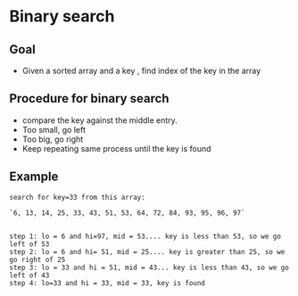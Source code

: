 # Binary search

## Goal
- Given a sorted array and a key , find index of the key in the array

## Procedure for binary search
- compare the key against the middle entry.
- Too small, go left
- Too big, go right
- Keep repeating same process until the key is found

## Example
````
search for key=33 from this array:

`6, 13, 14, 25, 33, 43, 51, 53, 64, 72, 84, 93, 95, 96, 97`


step 1: lo = 6 and hi=97, mid = 53.... key is less than 53, so we go left of 53
step 2: lo = 6 and hi= 51, mid = 25.... key is greater than 25, so we go right of 25
step 3: lo = 33 and hi = 51, mid = 43... key is less than 43, so we go left of 43
step 4: lo=33 and hi = 33, mid = 33, key is found
````